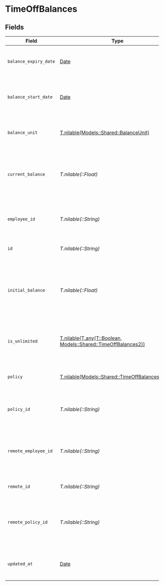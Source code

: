 # TimeOffBalances


## Fields

| Field                                                                                                    | Type                                                                                                     | Required                                                                                                 | Description                                                                                              | Example                                                                                                  |
| -------------------------------------------------------------------------------------------------------- | -------------------------------------------------------------------------------------------------------- | -------------------------------------------------------------------------------------------------------- | -------------------------------------------------------------------------------------------------------- | -------------------------------------------------------------------------------------------------------- |
| `balance_expiry_date`                                                                                    | [Date](https://ruby-doc.org/stdlib-2.6.1/libdoc/date/rdoc/Date.html)                                     | :heavy_minus_sign:                                                                                       | The date of when the current balance expires                                                             | 2021-01-01T01:01:01.000Z                                                                                 |
| `balance_start_date`                                                                                     | [Date](https://ruby-doc.org/stdlib-2.6.1/libdoc/date/rdoc/Date.html)                                     | :heavy_minus_sign:                                                                                       | The date of when the initial balance quantity was set                                                    | 2021-01-01T01:01:01.000Z                                                                                 |
| `balance_unit`                                                                                           | [T.nilable(Models::Shared::BalanceUnit)](../../models/shared/balanceunit.md)                             | :heavy_minus_sign:                                                                                       | The duration unit of the current balance                                                                 | hours                                                                                                    |
| `current_balance`                                                                                        | *T.nilable(::Float)*                                                                                     | :heavy_minus_sign:                                                                                       | The current numeric balance for the associated employee and time off policy                              | 8                                                                                                        |
| `employee_id`                                                                                            | *T.nilable(::String)*                                                                                    | :heavy_minus_sign:                                                                                       | The employee id associated with this balance                                                             | cx280928937                                                                                              |
| `id`                                                                                                     | *T.nilable(::String)*                                                                                    | :heavy_minus_sign:                                                                                       | Unique identifier                                                                                        | 8187e5da-dc77-475e-9949-af0f1fa4e4e3                                                                     |
| `initial_balance`                                                                                        | *T.nilable(::Float)*                                                                                     | :heavy_minus_sign:                                                                                       | The initial numeric balance for the associated employee and time off policy as of the balance start date | 8                                                                                                        |
| `is_unlimited`                                                                                           | [T.nilable(T.any(T::Boolean, Models::Shared::TimeOffBalances2))](../../models/shared/isunlimited.md)     | :heavy_minus_sign:                                                                                       | Indicates if this time off balance represents unlimited leave                                            | true                                                                                                     |
| `policy`                                                                                                 | [T.nilable(Models::Shared::TimeOffBalancesPolicy)](../../models/shared/timeoffbalancespolicy.md)         | :heavy_minus_sign:                                                                                       | The time off policy associated with this balance                                                         |                                                                                                          |
| `policy_id`                                                                                              | *T.nilable(::String)*                                                                                    | :heavy_minus_sign:                                                                                       | The time off policy id associated with this balance                                                      | cx280928937                                                                                              |
| `remote_employee_id`                                                                                     | *T.nilable(::String)*                                                                                    | :heavy_minus_sign:                                                                                       | Provider's unique identifier of the employee associated with this balance                                | e3cb75bf-aa84-466e-a6c1-b8322b257a48                                                                     |
| `remote_id`                                                                                              | *T.nilable(::String)*                                                                                    | :heavy_minus_sign:                                                                                       | Provider's unique identifier                                                                             | 8187e5da-dc77-475e-9949-af0f1fa4e4e3                                                                     |
| `remote_policy_id`                                                                                       | *T.nilable(::String)*                                                                                    | :heavy_minus_sign:                                                                                       | Provider's unique identifier of the time off policy id associated with this balance                      | e3cb75bf-aa84-466e-a6c1-b8322b257a48                                                                     |
| `updated_at`                                                                                             | [Date](https://ruby-doc.org/stdlib-2.6.1/libdoc/date/rdoc/Date.html)                                     | :heavy_minus_sign:                                                                                       | The updated_at date of this time off balance                                                             | 2021-01-01T01:01:01.000Z                                                                                 |